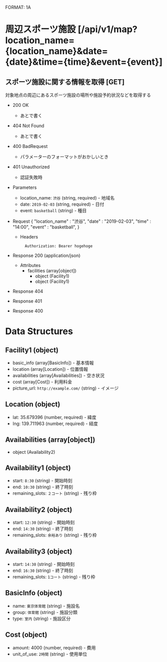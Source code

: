 FORMAT: 1A

# 周辺スポーツ施設 [/api/v1/map?location_name={location_name}&date={date}&time={time}&event={event}]
## スポーツ施設に関する情報を取得 [GET]
対象地点の周辺にあるスポーツ施設の場所や施設予約状況などを取得する

- 200 OK
    - あとで書く

- 404 Not Found
    - あとで書く

- 400 BadRequest
    - パラメーターのフォーマットがおかしいとき

- 401 Unauthorized
    - 認証失敗時

+ Parameters
    + location_name: `渋谷` (string, required) - 地域名
    + date: `2019-02-03` (string, required) - 日付
    + event: `basketball` (string) - 種目

+ Request
        {
            "location_name" : "渋谷",
            "date" : "2019-02-03",
            "time" : "14:00",
            "event" : "basketball",
        }

    + Headers

            Authorization: Bearer hogehoge

+ Response 200 (application/json)
    + Attributes
        + facilities (array[object])
            + object (Facility1)
            + object (Facility1)

+ Response 404

+ Response 401

+ Response 400

# Data Structures

## Facility1 (object)
+ basic_info (array[BasicInfo]) - 基本情報
+ location (array[Location]) - 位置情報
+ availabilities (array[Availabilities]) - 空き状況
+ cost (array[Cost]) - 利用料金
+ picture_url: `http://example.com/` (string) - イメージ

## Location (object)
+ lat: 35.679396 (number, required) - 緯度
+ lng: 139.711963 (number, required) - 経度

## Availabilities (array[object])
+ object (Availability2)

## Availability1 (object)
+ start: `8:30` (string) - 開始時刻
+ end: `10:30` (string) - 終了時刻
+ remaining_slots: `２コート` (string) - 残り枠

## Availability2 (object)
+ start: `12:30` (string) - 開始時刻
+ end: `14:30` (string) - 終了時刻
+ remaining_slots: `余裕あり` (string) - 残り枠

## Availability3 (object)
+ start: `14:30` (string) - 開始時刻
+ end: `16:30` (string) - 終了時刻
+ remaining_slots: `1コート` (string) - 残り枠

## BasicInfo (object)
+ name: `東京体育館` (string) - 施設名
+ group: `体育館` (string) - 施設分類
+ type: `室内` (string) - 施設区分

## Cost (object)
+ amount: 4000 (number, required) - 費用
+ unit_of_use: `2時間` (string) - 使用単位
